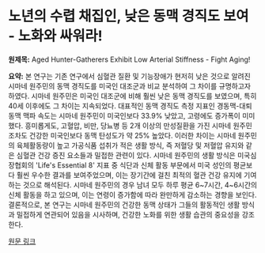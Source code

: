 # 노년의 수렵 채집인, 낮은 동맥 경직도 보여 - 노화와 싸워라!

**원제목:** Aged Hunter-Gatherers Exhibit Low Arterial Stiffness - Fight Aging!

**요약:** 본 연구는 기존 연구에서 심혈관 질환 및 기능장애가 현저히 낮은 것으로 알려진 시마네 원주민의 동맥 경직도를 미국인 대조군과 비교 분석하여 그 차이를 규명하고자 하였다. 시마네 원주민은 미국인 대조군에 비해 훨씬 낮은 동맥 경직도를 보였으며, 특히 40세 이후에도 그 차이는 지속되었다.  대표적인 동맥 경직도 측정 지표인 경동맥-대퇴 동맥 맥파 속도는 시마네 원주민이 미국인보다 33.9% 낮았고, 고령에도 증가폭이 미미했다.  흥미롭게도, 고혈압, 비만, 당뇨병 등 2개 이상의 만성질환을 가진 시마네 원주민조차도 건강한 미국인보다 동맥 탄성도가 약 25% 높았다. 이러한 차이는 시마네 원주민의 육체활동량이 높고 가공식품 섭취가 적은 생활 방식, 즉 저혈당 및 저혈압 유지와 같은 심혈관 건강 증진 요소들과 밀접한 관련이 있다. 시마네 원주민의 생활 방식은 미국심장협회의 'Life's Essential 8' 지표 중 식단과 신체 활동 부문에서 미국 성인의 평균보다 훨씬 우수한 결과를 보여주었으며, 이는  장기간에 걸친 최적의 혈관 건강 유지에 기여하는 것으로 해석된다.  시마네 원주민의 경우 남녀 모두 하루 평균 6~7시간, 4~6시간의 신체 활동을 하고 있으며, 이는 연령이 증가함에 따라 완만하게 감소하는 경향을 보인다. 결론적으로, 본 연구는 시마네 원주민의 건강한 동맥 상태가 그들의 활동적인 생활 방식과 밀접하게 연관되어 있음을 시사하며,  건강한 노화를 위한 생활 습관의 중요성을 강조한다.

[원문 링크](https://www.fightaging.org/archives/2025/07/aged-hunter-gatherers-exhibit-low-arterial-stiffness/)
